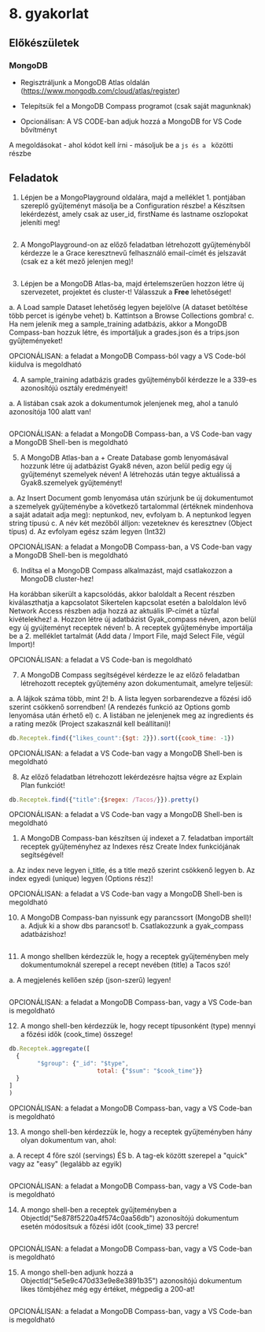 ﻿# 8. gyakorlat

## Előkészületek

### MongoDB
+ Regisztráljunk a MongoDB Atlas oldalán (https://www.mongodb.com/cloud/atlas/register)
+ Telepítsük fel a MongoDB Compass programot (csak saját magunknak)

+ Opcionálisan: A VS CODE-ban adjuk hozzá a MongoDB for VS Code bővítményt

A megoldásokat - ahol kódot kell írni - másoljuk be a ```js és a ``` közötti részbe


## Feladatok


1.	Lépjen be a MongoPlayground oldalára, majd a melléklet 1. pontjában szereplő gyűjteményt másolja be a Configuration részbe!
a Készítsen lekérdezést, amely csak az user_id, firstName és lastname oszlopokat jeleníti meg!

```js

```


2.	A MongoPlayground-on az előző feladatban létrehozott gyűjteményből kérdezze le a Grace keresztnevű felhasználó email-címét és jelszavát (csak ez a két mező jelenjen meg)!

```js

```


3. Lépjen be a MongoDB Atlas-ba, majd értelemszerűen hozzon létre új szervezetet, projektet és cluster-t! Válasszuk a **Free** lehetőséget!
   
a. A Load sample Dataset lehetőség legyen bejelölve    (A dataset betöltése több percet is igénybe vehet)
b. Kattintson a Browse Collections gombra!
c. Ha nem jelenik meg a sample_training adatbázis, akkor a MongoDB Compass-ban hozzuk létre, és importáljuk a grades.json és a trips.json gyűjteményeket!

OPCIONÁLISAN: a feladat a MongoDB Compass-ból vagy a VS Code-ból kiidulva is megoldható

4.  A sample_training adatbázis grades gyűjteményből kérdezze le a 339-es azonosítójú osztály eredményeit!

a. A listában csak azok a dokumentumok jelenjenek meg, ahol a tanuló azonosítója 100 alatt van!

   
```js

```

OPCIONÁLISAN: a feladat a MongoDB Compass-ban, a VS Code-ban vagy a MongoDB Shell-ben is megoldható

5. A MongoDB Atlas-ban a + Create Database gomb lenyomásával  hozzunk létre új adatbázist Gyak8 néven, azon belül pedig egy új gyűjteményt szemelyek néven! A létrehozás után tegye aktuálissá a Gyak8.szemelyek gyűjteményt!
   
a. Az Insert Document gomb lenyomása után szúrjunk be új dokumentumot a szemelyek gyűjteménybe a következő tartalommal (értéknek mindenhova a saját adatait adja meg):  neptunkod, nev,  evfolyam
b. A neptunkod legyen string típusú
c. A név két mezőből álljon: vezeteknev és keresztnev (Object típus)
d. Az evfolyam egész szám legyen (Int32)

OPCIONÁLISAN: a feladat a MongoDB Compass-ban, a VS Code-ban vagy a MongoDB Shell-ben is megoldható


6. Indítsa el a MongoDB Compass alkalmazást, majd csatlakozzon a MongoDB cluster-hez! 


Ha korábban sikerült a kapcsolódás, akkor baloldalt a Recent részben kiválaszthatja a kapcsolatot
Sikertelen kapcsolat esetén a baloldalon lévő Network Access részben adja hozzá az aktuális IP-címét a tűzfal kivételekhez!
a. Hozzon létre új adatbázist Gyak_compass néven, azon belül egy új gyújteményt receptek néven!
b. A receptek gyűjteménybe importálja be a 2. melléklet tartalmát (Add data / Import File, majd Select File, végül Import)!

OPCIONÁLISAN: a feladat a VS Code-ban is megoldható


7. A MongoDB Compass segítségével kérdezze le az előző feladatban létrehozott receptek gyűjtemény azon dokumentumait, amelyre teljesül:

a. A lájkok száma több, mint 2!
b.  A lista legyen sorbarendezve a főzési idő szerint csökkenő sorrendben! (A rendezés funkció az Options gomb lenyomása után érhető el)
c. A listában ne jelenjenek meg az ingredients és a rating mezők (Project szakasznál kell beállítani)!

```js
db.Receptek.find({"likes_count":{$gt: 2}}).sort({cook_time: -1})
```

OPCIONÁLISAN: a feladat a VS Code-ban vagy a MongoDB Shell-ben is megoldható

8. Az előző feladatban létrehozott lekérdezésre hajtsa végre az Explain Plan funkciót!

```js
db.Receptek.find({"title":{$regex: /Tacos/}}).pretty()
```

OPCIONÁLISAN: a feladat a VS Code-ban vagy a MongoDB Shell-ben is megoldható

1. A MongoDB Compass-ban készítsen új indexet a 7. feladatban importált receptek gyűjteményhez az Indexes rész Create Index funkciójának segítségével!


a. Az index neve legyen i_title, és a title mező szerint csökkenő legyen
b. Az index  egyedi (unique) legyen (Options rész)!

OPCIONÁLISAN: a feladat a VS Code-ban vagy a MongoDB Shell-ben is megoldható

10. A MongoDB Compass-ban nyissunk egy parancssort (MongoDB shell)!
a. Adjuk ki a show dbs parancsot!
b. Csatlakozzunk a gyak_compass adatbázishoz!

```js

```

11. A mongo shellben kérdezzük le, hogy a receptek gyűjteményben mely dokumentumoknál szerepel a recept nevében (title) a Tacos szó!

a. A megjelenés kellően szép (json-szerű) legyen!


```js

```
OPCIONÁLISAN: a feladat a MongoDB Compass-ban, vagy a VS Code-ban is megoldható

12. A mongo shell-ben kérdezzük le, hogy recept  típusonként (type) mennyi a főzési idők (cook_time) összege!

```js
db.Receptek.aggregate([
  {
		"$group": {"_id": "$type",
						 total: {"$sum": "$cook_time"}}
  }
]
)
```
OPCIONÁLISAN: a feladat a MongoDB Compass-ban, vagy a VS Code-ban is megoldható


13. A mongo shell-ben kérdezzük le, hogy a receptek gyűjteményben hány olyan dokumentum van, ahol:

a. A recept 4 főre szól (servings) ÉS
b. A tag-ek között szerepel a "quick" vagy az "easy" (legalább az egyik)


```js

```

OPCIONÁLISAN: a feladat a MongoDB Compass-ban, vagy a VS Code-ban is megoldható

14. A mongo shell-ben a receptek gyűjteményben a ObjectId("5e878f5220a4f574c0aa56db") azonosítójú dokumentum esetén módosítsuk a főzési időt (cook_time) 33 percre!

```js

```

OPCIONÁLISAN: a feladat a MongoDB Compass-ban, vagy a VS Code-ban is megoldható

15. A mongo shell-ben adjunk hozzá a ObjectId("5e5e9c470d33e9e8e3891b35") azonosítójú dokumentum likes tömbjéhez még egy értéket, mégpedig a 200-at!


```js

```

OPCIONÁLISAN: a feladat a MongoDB Compass-ban, vagy a VS Code-ban is megoldható